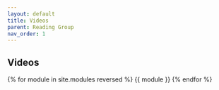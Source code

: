 ```yaml
---
layout: default
title: Videos
parent: Reading Group
nav_order: 1
---
```




## Videos


{% for module in site.modules reversed %} {{ module }} {% endfor %}